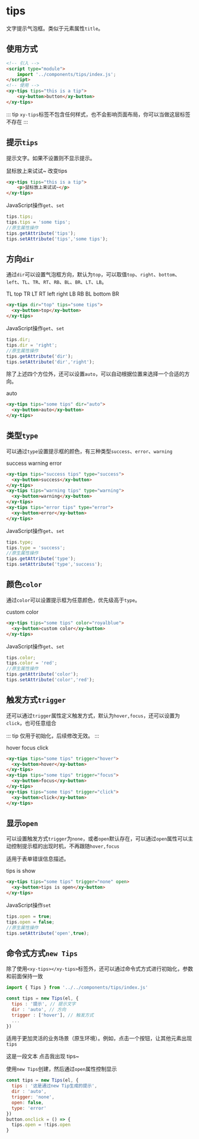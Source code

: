 <script setup>
import { reactive, onMounted } from 'vue'
import './index.css'
  onMounted(() => {
    import('../../components/switch/')
    import('../../components/button/')
    import('../../components/tips/')
  })
  const state = reactive({
    value: true
  })
  let _tips = null
  const click = (ev) => {
    if (!_tips) {
      _tips = new Tips(newTips, {
        tips : '这是通过new Tip生成的提示',
        dir : 'auto',
        type: 'error',
        open: true
      })
    } else {
      _tips.open = !_tips.open
    }
    ev.target.textContent = !_tips.open?'点击我出现 tips~':'再次点击我隐藏 tips~'
  }
</script>

# tips

文字提示气泡框。类似于元素属性`title`。

## 使用方式

```html
<!-- 引入 -->
<script type="module">
    import '../components/tips/index.js';
</script>
<!-- 使用 -->
<xy-tips tips="this is a tip">
    <xy-button>button</xy-button>
</xy-tips>
```
::: tip
`xy-tips`标签不包含任何样式，也不会影响页面布局，你可以当做这层标签不存在
:::

## 提示`tips`

提示文字。如果不设置则不显示提示。

<div class="wrap">
<xy-tips tips="this is a tip">
    <span>鼠标放上来试试~</span>
</xy-tips>
<xy-button type="primary" onclick="this.previousElementSibling.tips='this is a new tip!'">改变tips</xy-button>
</div>

```html
<xy-tips tips="this is a tip">
    <p>鼠标放上来试试~</p>
</xy-tips>
```

JavaScript操作`get`、`set`

```js
tips.tips;
tips.tips = 'some tips';
//原生属性操作
tips.getAttribute('tips');
tips.setAttribute('tips','some tips');
```

## 方向`dir`

通过`dir`可以设置气泡框方向，默认为`top`，可以取值`top`、`right`、`bottom`、`left`、`TL`、`TR`、`RT`、`RB`、`BL`、`BR`、`LT`、`LB`。

<div class="dir-wrap">
<div class="a"></div>
<div class="b"></div>
<div class="c"></div>
<div class="d"></div>
<div class="x"></div>
<xy-tips dir="TL" tips="some tips"><xy-button>TL</xy-button></xy-tips>
<xy-tips dir="top" tips="some tips"><xy-button>top</xy-button></xy-tips>
<xy-tips dir="TR" tips="some tips"><xy-button>TR</xy-button></xy-tips>
<xy-tips dir="LT" tips="some tips"><xy-button>LT</xy-button></xy-tips>
<xy-tips dir="RT" tips="some tips"><xy-button>RT</xy-button></xy-tips>
<xy-tips dir="left" tips="some tips"><xy-button>left</xy-button></xy-tips>
<xy-tips dir="right" tips="some tips"><xy-button>right</xy-button></xy-tips>
<xy-tips dir="LB" tips="some tips"><xy-button>LB</xy-button></xy-tips>
<xy-tips dir="RB" tips="some tips"><xy-button>RB</xy-button></xy-tips>
<xy-tips dir="BL" tips="some tips"><xy-button>BL</xy-button></xy-tips>
<xy-tips dir="bottom" tips="some tips"><xy-button>bottom</xy-button></xy-tips>
<xy-tips dir="BR" tips="some tips"><xy-button>BR</xy-button></xy-tips>
</div>

```html
<xy-tips dir="top" tips="some tips">
  <xy-button>top</xy-button>
</xy-tips>
```


JavaScript操作`get`、`set`

```js
tips.dir;
tips.dir = 'right';
//原生属性操作
tips.getAttribute('dir');
tips.setAttribute('dir','right');
```

除了上述四个方位外，还可以设置`auto`，可以自动根据位置来选择一个合适的方向。

<xy-tips tips="some tips" dir="auto">
  <xy-button>auto</xy-button>
</xy-tips>

```html
<xy-tips tips="some tips" dir="auto">
  <xy-button>auto</xy-button>
</xy-tips>
```

## 类型`type`

可以通过`type`设置提示框的颜色，有三种类型`success`、`error`、`warning`

<div class="wrap">
<xy-tips tips="success tips" type="success"><xy-button>success</xy-button></xy-tips>
<xy-tips tips="warning tips" type="warning"><xy-button>warning</xy-button></xy-tips>
<xy-tips tips="error tips" type="error"><xy-button>error</xy-button></xy-tips>
</div>

```html
<xy-tips tips="success tips" type="success">
  <xy-button>success</xy-button>
</xy-tips>
<xy-tips tips="warning tips" type="warning">
  <xy-button>warning</xy-button>
</xy-tips>
<xy-tips tips="error tips" type="error">
  <xy-button>error</xy-button>
</xy-tips>
```

JavaScript操作`get`、`set`

```js
tips.type;
tips.type = 'success';
//原生属性操作
tips.getAttribute('type');
tips.setAttribute('type','success');
```

## 颜色`color`

通过`color`可以设置提示框为任意颜色，优先级高于`type`。

<xy-tips tips="some tips" color="royalblue"><xy-button>custom color</xy-button></xy-tips>

```html
<xy-tips tips="some tips" color="royalblue">
  <xy-button>custom color</xy-button>
</xy-tips>
```

JavaScript操作`get`、`set`

```js
tips.color;
tips.color = 'red';
//原生属性操作
tips.getAttribute('color');
tips.setAttribute('color','red');
```

## 触发方式`trigger`

还可以通过`trigger`属性定义触发方式，默认为`hover,focus`，还可以设置为`click`，也可任意组合

::: tip
仅用于初始化，后续修改无效。
:::

<div class="wrap">
<xy-tips tips="some tips" trigger="hover"><xy-button>hover</xy-button></xy-tips>
<xy-tips tips="some tips" trigger="focus"><xy-button>focus</xy-button></xy-tips>
<xy-tips tips="some tips" trigger="click"><xy-button>click</xy-button></xy-tips>
</div>

```html
<xy-tips tips="some tips" trigger="hover">
  <xy-button>hover</xy-button>
</xy-tips>
<xy-tips tips="some tips" trigger="focus">
  <xy-button>focus</xy-button>
</xy-tips>
<xy-tips tips="some tips" trigger="click">
  <xy-button>click</xy-button>
</xy-tips>
```

## 显示`open`

可以设置触发方式`trigger`为`none`，或者`open`默认存在，可以通过`open`属性可以主动控制提示框的出现时机，不再跟随`hover,focus`

适用于表单错误信息描述。

<div class="wrap">
<xy-tips tips="some tips" trigger="none" open><xy-button>tips is show</xy-button></xy-tips>
<xy-switch checked onchange="this.previousElementSibling.open = this.checked;"></xy-switch>
</div>

```html
<xy-tips tips="some tips" trigger="none" open>
  <xy-button>tips is open</xy-button>
</xy-tips>
```

JavaScript操作`set`

```js
tips.open = true;
tips.open = false;
//原生属性操作
tips.setAttribute('open',true);
```

## 命令式方式`new Tips`

除了使用`<xy-tips></xy-tips>`标签外，还可以通过命令式方式进行初始化，参数和前面保持一致

```js
import { Tips } from '../../components/tips/index.js'

const tips = new Tips(el, {
  tips : '提示', // 提示文字
  dir : 'auto', // 方向
  trigger : ['hover'], // 触发方式
  ...
})
```

适用于更加灵活的业务场景（原生环境）。例如，点击一个按钮，让其他元素出现`tips`

<div class="wrap">
  <span id="newTips">这是一段文本</span>
  <xy-button type="primary" @click="click">点击我出现 tips~</xy-button>
</div>

使用`new Tips`创建，然后通过`open`属性控制显示

```js
const tips = new Tips(el, {
  tips : '这是通过new Tip生成的提示',
  dir : 'auto',
  trigger: 'none',
  open: false,
  type: 'error'
})
button.onclick = () => {
  tips.open = !tips.open
}
```




